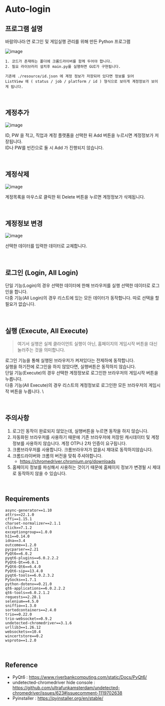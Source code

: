 # Auto-login

## 프로그램 설명
바람의나라:연 로그인 및 게임실행 관리를 위해 만든 Python 프로그램

![image](https://user-images.githubusercontent.com/35110792/199516897-3bb33530-a83f-4254-a35d-c01b10bf1c6f.png)

```
1. 코드가 존재하는 폴더에 크롬드라이버를 함께 두어야 합니다.
2. 필요 라이브러리 설치후 main.py를 실행하면 GUI가 구현됩니다.

기존에 ./resource/id.json 에 계정 정보가 저장되어 있다면 정보를 읽어
ListView 에 ( status / job / platform / id ) 형식으로 보이게 계정정보가 보이게 됩니다.
```

<br>

## 계정추가
![image](https://user-images.githubusercontent.com/35110792/199654762-4b240fde-8659-4039-880a-9f52f1744f91.png)

ID, PW 을 적고, 직업과 계정 플랫폼을 선택한 뒤 Add 버튼을 누르시면 계정정보가 저장됩니다. \
ID나 PW를 빈칸으로 둘 시 Add 가 진행되지 않습니다.

<br>

## 계정삭제
![image](https://user-images.githubusercontent.com/35110792/199517746-34776a66-6c52-4c07-8e07-91f9f7a175aa.png)

계정목록을 마우스로 클릭한 뒤 Delete 버튼을 누르면 계정정보가 삭제됩니다.

<br>

## 계정정보 변경
![image](https://user-images.githubusercontent.com/35110792/199518708-284caa4a-7edf-4583-b36f-c2732a3e4d99.png)

선택한 데이터를 입력한 데이터로 교체합니다.

<br>

## 로그인 (Login, All Login)
단일 기능(Login)의 경우 선택한 데이터에 한해 브라우저를 실행 선택한 데이터로 로그인을 합니다. \
다중 기능(All Login)의 경우 리스트에 있는 모든 데이터가 동작합니다. 따로 선택을 할 필요가 없습니다.

<br>

## 실행 (Execute, All Execute)
> 여기서 실행은 실제 클라이언트 실행이 아닌, 홈페이지의 게임시작 버튼을 대신 눌러주는 것을 의미합니다.

로그인 기능을 통해 실행된 브라우저가 켜져있다는 전제하에 동작합니다. \
실행을 하기전에 로그인을 하지 않았다면, 실행버튼은 동작하지 않습니다.\
단일 기능(Execute)의 경우 선택한 계정정보로 로그인한 브라우저의 게임시작 버튼을 누릅니다.\
다중 기능(All Execute)의 경우 리스트의 계정정보로 로그인한 모든 브라우저의 게임시작 버튼을 누릅니다. \

<br>

## 주의사항
1. 로그인 동작이 완료되지 않았는데, 실행버튼을 누르면 동작을 하지 않습니다.
2. 자동화된 브라우저를 사용하기 때문에 기존 브라우저에 저장된 캐시데이터 및 계정정보를 사용하지 않습니다. 계정 OTP나 2차 인증이 요구됩니다.
3. 크롬브라우저를 사용합니다. 크롬브라우저가 없을시 제대로 동작하지않습니다.
4. 크롬드라이버와 크롬의 버전을 맞춰 주셔야합니다.
    - https://chromedriver.chromium.org/downloads
5. 홈페이지 정보를 파싱해서 사용하는 것이기 때문에 홈페이지 정보가 변경될 시 제대로 동작하지 않을 수 있습니다.

<br>

## Requirements
```
async-generator==1.10
attrs==22.1.0
cffi==1.15.1
charset-normalizer==2.1.1
click==7.1.2
exceptiongroup==1.0.0
h11==0.14.0
idna==3.4
outcome==1.2.0
pycparser==2.21
PyQt6==6.0.2
pyqt6-plugins==6.0.2.2.2
PyQt6-Qt==6.0.1
PyQt6-Qt6==6.4.0
PyQt6-sip==13.4.0
pyqt6-tools==6.0.2.3.2
PySocks==1.7.1
python-dotenv==0.21.0
qt6-applications==6.0.2.2.2
qt6-tools==6.0.2.1.2
requests==2.28.1
selenium==4.5.0
sniffio==1.3.0
sortedcontainers==2.4.0
trio==0.22.0
trio-websocket==0.9.2
undetected-chromedriver==3.1.6
urllib3==1.26.12
websockets==10.4
wincertstore==0.2
wsproto==1.2.0
```

<br>

## Reference
* PyQt6 : https://www.riverbankcomputing.com/static/Docs/PyQt6/
* undetected-chromedriver hide console : https://github.com/ultrafunkamsterdam/undetected-chromedriver/issues/623#issuecomment-1119702638
* Pyinstaller : https://pyinstaller.org/en/stable/
